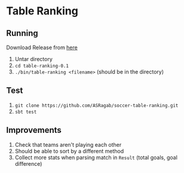 # Table Ranking

## Running

Download Release from [here](https://github.com/ASRagab/soccer-table-ranking/releases)

1. Untar directory
2. `cd table-ranking-0.1`
3. `./bin/table-ranking <filename>` (should be in the directory)


## Test

1. `git clone https://github.com/ASRagab/soccer-table-ranking.git`
2. `sbt test`

## Improvements

1. Check that teams aren't playing each other
2. Should be able to sort by a different method
3. Collect more stats when parsing match in `Result` (total goals, goal difference)
 